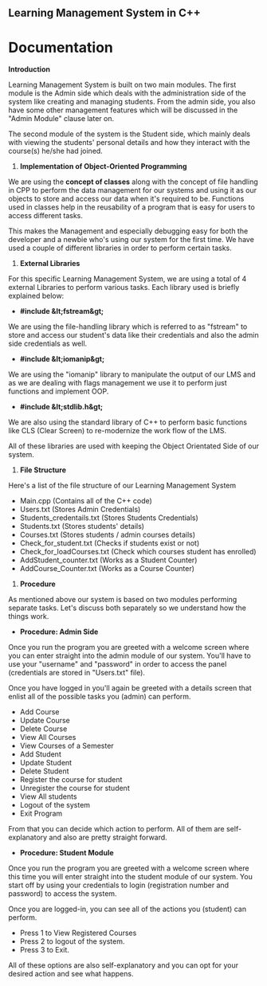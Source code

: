 ## **Learning Management System in C++**

# **Documentation**

**Introduction**

Learning Management System is built on two main modules. The first module is the Admin side which deals with the administration side of the system like creating and managing students. From the admin side, you also have some other management features which will be discussed in the &quot;Admin Module&quot; clause later on.

The second module of the system is the Student side, which mainly deals with viewing the students&#39; personal details and how they interact with the course(s) he/she had joined.

1. **Implementation of Object-Oriented Programming**

We are using the **concept of classes** along with the concept of file handling in CPP to perform the data management for our systems and using it as our objects to store and access our data when it&#39;s required to be. Functions used in classes help in the reusability of a program that is easy for users to access different tasks.

This makes the Management and especially debugging easy for both the developer and a newbie who&#39;s using our system for the first time. We have used a couple of different libraries in order to perform certain tasks.

1. **External Libraries**

For this specific Learning Management System, we are using a total of 4 external Libraries to perform various tasks. Each library used is briefly explained below:

- **#include \&lt;fstream\&gt;**

We are using the file-handling library which is referred to as &quot;fstream&quot; to store and access our student&#39;s data like their credentials and also the admin side credentials as well.

- **#include \&lt;iomanip\&gt;**

We are using the &quot;iomanip&quot; library to manipulate the output of our LMS and as we are dealing with flags management we use it to perform just functions and implement OOP.

- **#include \&lt;stdlib.h\&gt;**

We are also using the standard library of C++ to perform basic functions like CLS (Clear Screen) to re-modernize the work flow of the LMS.

All of these libraries are used with keeping the Object Orientated Side of our system.

1. **File Structure**

Here&#39;s a list of the file structure of our Learning Management System

- Main.cpp (Contains all of the C++ code)
- Users.txt (Stores Admin Credentials)
- Students\_credentails.txt (Stores Students Credentials)
- Students.txt (Stores students&#39; details)
- Courses.txt (Stores students / admin courses details)
- Check\_for\_student.txt (Checks if students exist or not)
- Check\_for\_loadCourses.txt (Check which courses student has enrolled)
- AddStudent\_counter.txt (Works as a Student Counter)
- AddCourse\_Counter.txt (Works as a Course Counter)

1. **Procedure**

As mentioned above our system is based on two modules performing separate tasks. Let&#39;s discuss both separately so we understand how the things work.

- **Procedure: Admin Side**

Once you run the program you are greeted with a welcome screen where you can enter straight into the admin module of our system. You&#39;ll have to use your &quot;username&quot; and &quot;password&quot; in order to access the panel (credentials are stored in &quot;Users.txt&quot; file).

 Once you have logged in you&#39;ll again be greeted with a details screen that enlist all of the possible tasks you (admin) can perform.

- Add Course
- Update Course
- Delete Course
- View All Courses
- View Courses of a Semester
- Add Student
- Update Student
- Delete Student
- Register the course for student
- Unregister the course for student
- View All students
- Logout of the system
- Exit Program

From that you can decide which action to perform. All of them are self-explanatory and also are pretty straight forward.

- **Procedure: Student Module**

Once you run the program you are greeted with a welcome screen where this time you will enter straight into the student module of our system. You start off by using your credentials to login (registration number and password) to access the system.

Once you are logged-in, you can see all of the actions you (student) can perform.

- Press 1 to View Registered Courses
- Press 2 to logout of the system.
- Press 3 to Exit.

All of these options are also self-explanatory and you can opt for your desired action and see what happens.
